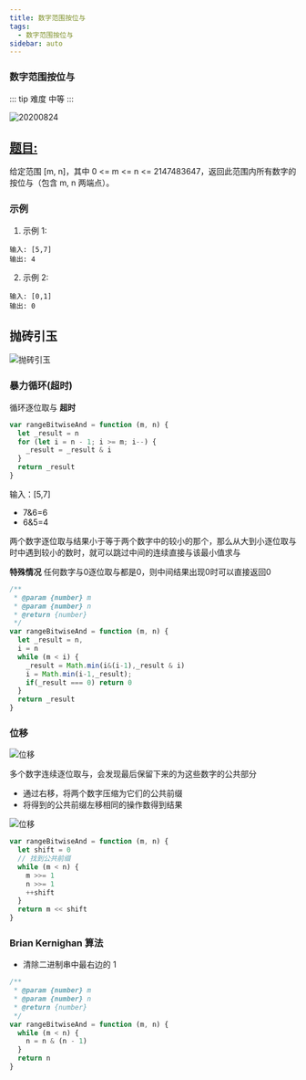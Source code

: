 ```yaml
---
title: 数字范围按位与
tags:
  - 数字范围按位与
sidebar: auto
---
```


### 数字范围按位与

::: tip 难度
中等
:::

![20200824](http://qiniu.gaowenju.com/leecode/banner/20200824.jpg)

## [题目:](https://leetcode-cn.com/problems/bitwise-and-of-numbers-range/)

给定范围 [m, n]，其中 0 <= m <= n <= 2147483647，返回此范围内所有数字的按位与（包含 m, n 两端点）。

### 示例

1. 示例 1:

```
输入: [5,7]
输出: 4
```

2. 示例 2:

```
输入: [0,1]
输出: 0
```

## 抛砖引玉

![抛砖引玉](http://qiniu.gaowenju.com/leecode/20200824.png)

### 暴力循环(超时)

循环逐位取与
**超时**

```javascript
var rangeBitwiseAnd = function (m, n) {
  let _result = n
  for (let i = n - 1; i >= m; i--) {
    _result = _result & i
  }
  return _result
}
```

输入：[5,7]

- 7&6=6
- 6&5=4

两个数字逐位取与结果小于等于两个数字中的较小的那个，那么从大到小逐位取与时中遇到较小的数时，就可以跳过中间的连续直接与该最小值求与

**特殊情况**
任何数字与0逐位取与都是0，则中间结果出现0时可以直接返回0


```javascript
/**
 * @param {number} m
 * @param {number} n
 * @return {number}
 */
var rangeBitwiseAnd = function (m, n) {
  let _result = n,
  i = n
  while (m < i) {
    _result = Math.min(i&(i-1),_result & i)
    i = Math.min(i-1,_result);
    if(_result === 0) return 0
  }
  return _result
}
```


### 位移

![位移](http://qiniu.gaowenju.com/leecode/banner/20200824-q-1.png)

多个数字连续逐位取与，会发现最后保留下来的为这些数字的公共部分
- 通过右移，将两个数字压缩为它们的公共前缀
- 将得到的公共前缀左移相同的操作数得到结果

![位移](http://qiniu.gaowenju.com/leecode/banner/20200824-q.png)

```javascript
var rangeBitwiseAnd = function (m, n) {
  let shift = 0
  // 找到公共前缀
  while (m < n) {
    m >>= 1
    n >>= 1
    ++shift
  }
  return m << shift
}
```

### Brian Kernighan 算法

- 清除二进制串中最右边的 1

```javascript
/**
 * @param {number} m
 * @param {number} n
 * @return {number}
 */
var rangeBitwiseAnd = function (m, n) {
  while (m < n) {
    n = n & (n - 1)
  }
  return n
}
```
